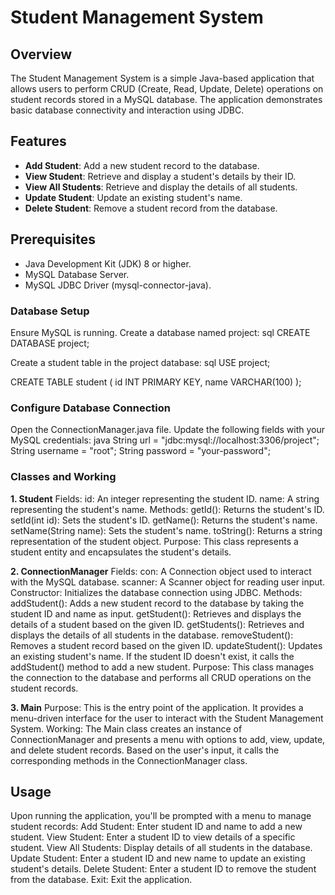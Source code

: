 # Student Management System

## Overview
The Student Management System is a simple Java-based application that allows users to perform CRUD (Create, Read, Update, Delete) operations on student records stored in a MySQL database. The application demonstrates basic database connectivity and interaction using JDBC.

## Features
- **Add Student**: Add a new student record to the database.
- **View Student**: Retrieve and display a student's details by their ID.
- **View All Students**: Retrieve and display the details of all students.
- **Update Student**: Update an existing student's name.
- **Delete Student**: Remove a student record from the database.

## Prerequisites
- Java Development Kit (JDK) 8 or higher.
- MySQL Database Server.
- MySQL JDBC Driver (mysql-connector-java).

### Database Setup
Ensure MySQL is running.
Create a database named project:
sql
CREATE DATABASE project;

Create a student table in the project database:
sql
USE project;

CREATE TABLE student (
    id INT PRIMARY KEY,
    name VARCHAR(100)
);

### Configure Database Connection
Open the ConnectionManager.java file.
Update the following fields with your MySQL credentials:
java
String url = "jdbc:mysql://localhost:3306/project";
String username = "root";
String password = "your-password";


### Classes and Working
**1. Student**
Fields:
id: An integer representing the student ID.
name: A string representing the student's name.
Methods:
getId(): Returns the student's ID.
setId(int id): Sets the student's ID.
getName(): Returns the student's name.
setName(String name): Sets the student's name.
toString(): Returns a string representation of the student object.
Purpose: This class represents a student entity and encapsulates the student's details.

**2. ConnectionManager**
Fields:
con: A Connection object used to interact with the MySQL database.
scanner: A Scanner object for reading user input.
Constructor:
Initializes the database connection using JDBC.
Methods:
addStudent(): Adds a new student record to the database by taking the student ID and name as input.
getStudent(): Retrieves and displays the details of a student based on the given ID.
getStudents(): Retrieves and displays the details of all students in the database.
removeStudent(): Removes a student record based on the given ID.
updateStudent(): Updates an existing student's name. If the student ID doesn't exist, it calls the addStudent() method to add a new student.
Purpose: This class manages the connection to the database and performs all CRUD operations on the student records.

**3. Main**
Purpose: This is the entry point of the application. It provides a menu-driven interface for the user to interact with the Student Management System.
Working: The Main class creates an instance of ConnectionManager and presents a menu with options to add, view, update, and delete student records. Based on the user's input, it calls the corresponding methods in the ConnectionManager class.

## Usage
Upon running the application, you'll be prompted with a menu to manage student records:
Add Student: Enter student ID and name to add a new student.
View Student: Enter a student ID to view details of a specific student.
View All Students: Display details of all students in the database.
Update Student: Enter a student ID and new name to update an existing student's details.
Delete Student: Enter a student ID to remove the student from the database.
Exit: Exit the application.
